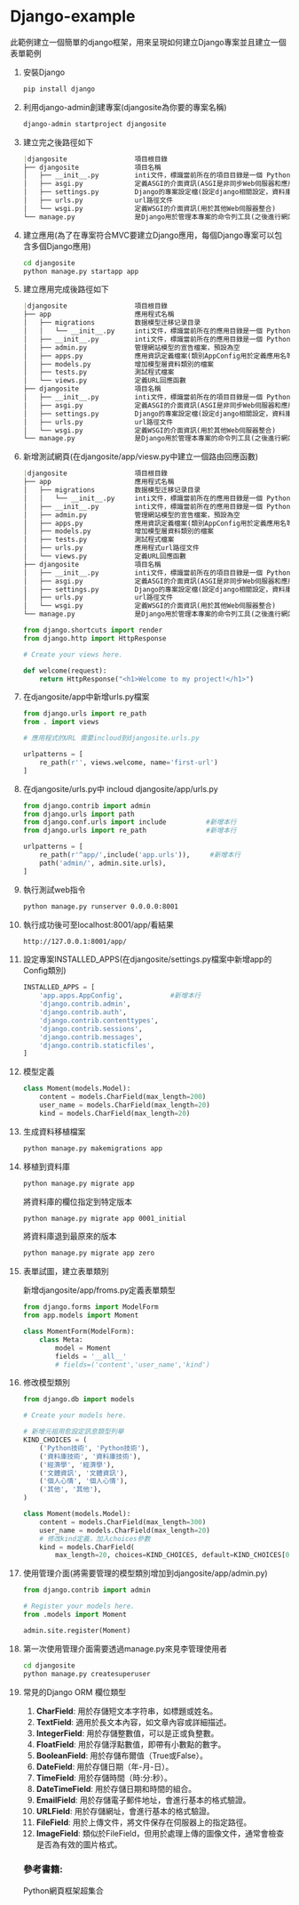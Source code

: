 # Django-example

此範例建立一個簡單的django框架，用來呈現如何建立Django專案並且建立一個表單範例

1. 安裝Django
    
    ```bash
    pip install django
    ```
    
2. 利用django-admin創建專案(djangosite為你要的專案名稱)
    
    ```bash
    django-admin startproject djangosite
    ```
    
3. 建立完之後路徑如下
    
    ```markdown
    |djangosite			        項目根目錄
    ├── djangosite				項目名稱
    │   ├── __init__.py			inti文件，標識當前所在的項目目錄是一個 Python 包
    │   ├── asgi.py             定義ASGI的介面資訊(ASGI是非同步Web伺服器和應用程式的python標準)
    │   ├── settings.py			Django的專案設定檔(設定django相關設定，資料庫參數與python套件等)
    │   ├── urls.py				url路徑文件
    │   └── wsgi.py				定義WSGI的介面資訊(用於其他Web伺服器整合)
    └── manage.py				是Django用於管理本專案的命令列工具(之後進行網站執行、資料庫自動生成、靜態檔案收集等)
    ```
    
4. 建立應用(為了在專案符合MVC要建立Django應用，每個Django專案可以包含多個Django應用)
    
    ```bash
    cd djangosite
    python manage.py startapp app
    ```
    
5. 建立應用完成後路徑如下
    
    ```markdown
    |djangosite					項目根目錄
    ├── app						應用程式名稱
    │   ├── migrations			数据模型迁移记录目录
    │   │   └── __init__.py		inti文件，標識當前所在的應用目錄是一個 Python 包
    │   ├── __init__.py			inti文件，標識當前所在的應用目錄是一個 Python 包
    │   ├── admin.py			管理網站模型的宣告檔案，預設為空
    │   ├── apps.py				應用資訊定義檔案(類別AppConfig用於定義應用名等Meta資料)
    │   ├── models.py			增加模型層資料類別的檔案
    │   ├── tests.py			測試程式檔案
    │   └── views.py			定義URL回應函數
    ├── djangosite				項目名稱
    │   ├── __init__.py			inti文件，標識當前所在的項目目錄是一個 Python 包
    │   ├── asgi.py             定義ASGI的介面資訊(ASGI是非同步Web伺服器和應用程式的python標準)
    │   ├── settings.py			Django的專案設定檔(設定django相關設定，資料庫參數與python套件等)
    │   ├── urls.py				url路徑文件
    │   └── wsgi.py				定義WSGI的介面資訊(用於其他Web伺服器整合)
    └── manage.py				是Django用於管理本專案的命令列工具(之後進行網站執行、資料庫自動生成、靜態檔案收集等)
    ```
    
6. 新增測試網頁(在djangosite/app/viesw.py中建立一個路由回應函數)
    
    ```markdown
    |djangosite					項目根目錄
    ├── app						應用程式名稱
    │   ├── migrations			数据模型迁移记录目录
    │   │   └── __init__.py		inti文件，標識當前所在的應用目錄是一個 Python 包
    │   ├── __init__.py			inti文件，標識當前所在的應用目錄是一個 Python 包
    │   ├── admin.py			管理網站模型的宣告檔案，預設為空
    │   ├── apps.py				應用資訊定義檔案(類別AppConfig用於定義應用名等Meta資料)
    │   ├── models.py			增加模型層資料類別的檔案
    │   ├── tests.py			測試程式檔案
    │   ├── urls.py				應用程式url路徑文件
    │   └── views.py			定義URL回應函數
    ├── djangosite				項目名稱
    │   ├── __init__.py			inti文件，標識當前所在的項目目錄是一個 Python 包
    │   ├── asgi.py             定義ASGI的介面資訊(ASGI是非同步Web伺服器和應用程式的python標準)
    │   ├── settings.py			Django的專案設定檔(設定django相關設定，資料庫參數與python套件等)
    │   ├── urls.py				url路徑文件
    │   └── wsgi.py				定義WSGI的介面資訊(用於其他Web伺服器整合)
    └── manage.py				是Django用於管理本專案的命令列工具(之後進行網站執行、資料庫自動生成、靜態檔案收集等)
    ```
    
    ```python
    from django.shortcuts import render
    from django.http import HttpResponse
    
    # Create your views here.
    
    def welcome(request):
        return HttpResponse("<h1>Welcome to my project!</h1>")
    ```
    
7. 在djangosite/app中新增urls.py檔案
    
    ```python
    from django.urls import re_path
    from . import views
    
    # 應用程式的URL 需要incloud到djangosite.urls.py
    
    urlpatterns = [
        re_path(r'', views.welcome, name='first-url')
    ]
    ```
    
8. 在djangosite/urls.py中 incloud djangosite/app/urls.py
    
    ```python
    from django.contrib import admin
    from django.urls import path
    from django.conf.urls import include          #新增本行
    from django.urls import re_path               #新增本行
    
    urlpatterns = [
        re_path(r'^app/',include('app.urls')),     #新增本行
        path('admin/', admin.site.urls),
    ]
    ```
    
9. 執行測試web指令
    
    ```bash
    python manage.py runserver 0.0.0.0:8001
    ```
    
10. 執行成功後可至localhost:8001/app/看結果
    
    ```bash
    http://127.0.0.1:8001/app/
    ```
    
    
11. 設定專案INSTALLED_APPS(在djangosite/settings.py檔案中新增app的Config類別)
    
    ```python
    INSTALLED_APPS = [
        'app.apps.AppConfig',            #新增本行
        'django.contrib.admin',
        'django.contrib.auth',
        'django.contrib.contenttypes',
        'django.contrib.sessions',
        'django.contrib.messages',
        'django.contrib.staticfiles',
    ]
    ```
    
12. 模型定義
    
    ```python
    class Moment(models.Model):
        content = models.CharField(max_length=200)
        user_name = models.CharField(max_length=20)
        kind = models.CharField(max_length=20)
    ```
    
13. 生成資料移植檔案
    
    ```bash
    python manage.py makemigrations app
    ```
    
14. 移植到資料庫
    
    ```python
    python manage.py migrate app
    ```
    
    將資料庫的欄位指定到特定版本
    
    ```bash
    python manage.py migrate app 0001_initial
    ```
    
    將資料庫退到最原來的版本
    
    ```bash
    python manage.py migrate app zero
    ```
    
15. 表單試圖，建立表單類別
    
    新增djangosite/app/froms.py定義表單類型
    
    ```python
    from django.forms import ModelForm
    from app.models import Moment
    
    class MomentForm(ModelForm):
        class Meta:
            model = Moment
            fields = '__all__'
            # fields=('content','user_name','kind')
    ```
    
16. 修改模型類別
    
    ```python
    from django.db import models
    
    # Create your models here.
    
    # 新增元祖用愈設定訊息類型列舉
    KIND_CHOICES = (
        ('Python技術', 'Python技術'),
        ('資料庫技術', '資料庫技術'),
        ('經濟學', '經濟學'),
        ('文體資訊', '文體資訊'),
        ('個人心情', '個人心情'),
        ('其他', '其他'),
    )
    
    class Moment(models.Model):
        content = models.CharField(max_length=300)
        user_name = models.CharField(max_length=20)
        # 修改kind定義，加入choices參數
        kind = models.CharField(
            max_length=20, choices=KIND_CHOICES, default=KIND_CHOICES[0])
    ```
    
17. 使用管理介面(將需要管理的模型類別增加到djangosite/app/admin.py)
    
    ```python
    from django.contrib import admin
    
    # Register your models here.
    from .models import Moment
    
    admin.site.register(Moment)
    ```
    
18. 第一次使用管理介面需要透過manage.py來見李管理使用者
    
    ```bash
    cd djangosite
    python manage.py createsuperuser
    ```
    
19. 常見的Django ORM 欄位類型
    1. **CharField**: 用於存儲短文本字符串，如標題或姓名。
    2. **TextField**: 適用於長文本內容，如文章內容或詳細描述。
    3. **IntegerField**: 用於存儲整數值，可以是正或負整數。
    4. **FloatField**: 用於存儲浮點數值，即帶有小數點的數字。
    5. **BooleanField**: 用於存儲布爾值（True或False）。
    6. **DateField**: 用於存儲日期（年-月-日）。
    7. **TimeField**: 用於存儲時間（時:分:秒）。
    8. **DateTimeField**: 用於存儲日期和時間的組合。
    9. **EmailField**: 用於存儲電子郵件地址，會進行基本的格式驗證。
    10. **URLField**: 用於存儲網址，會進行基本的格式驗證。
    11. **FileField**: 用於上傳文件，將文件保存在伺服器上的指定路徑。
    12. **ImageField**: 類似於FileField，但用於處理上傳的圖像文件，通常會檢查是否為有效的圖片格式。
    
    ### 參考書籍:
    
    Python網頁框架超集合